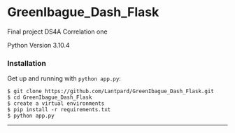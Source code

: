 # GreenIbague_Dash_Flask
Final project DS4A Correlation one

Python Version 3.10.4

### Installation

Get up and running with `python app.py`:

```shell
$ git clone https://github.com/Lantpard/GreenIbague_Dash_Flask.git
$ cd GreenIbague_Dash_Flask
$ create a virtual environments
$ pip install -r requirements.txt
$ python app.py
``` 

-----

